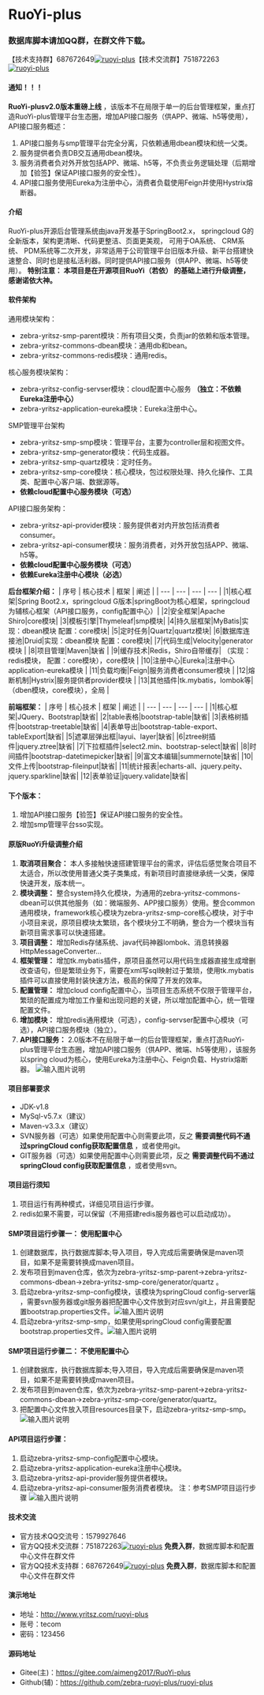 # RuoYi-plus
### 数据库脚本请加QQ群，在群文件下载。
【技术支持群】687672649<a target="_blank" href="https://jq.qq.com/?_wv=1027&k=5eBNzMW"><img border="0" src="https://images.gitee.com/uploads/images/2019/0808/111020_23a5e7c3_2038874.png" alt="ruoyi-plus" title="ruoyi-plus"></a>【技术交流群】751872263<a target="_blank" href="https://jq.qq.com/?_wv=1027&k=5wYOaQe
"><img border="0" src="https://images.gitee.com/uploads/images/2019/0808/111020_23a5e7c3_2038874.png" alt="ruoyi-plus" title="ruoyi-plus"></a>


#### 通知！！！
 **RuoYi-plusv2.0版本重磅上线** ，该版本不在局限于单一的后台管理框架，重点打造RuoYi-plus管理平台生态圈，增加API接口服务（供APP、微端、h5等使用），API接口服务概述：
1. API接口服务与smp管理平台完全分离，只依赖通用dbean模块和统一父类。 
2. 服务提供者负责DB交互通用dbean模块。
3. 服务消费者负对外开放包括APP、微端、h5等，不负责业务逻辑处理（后期增加【验签】保证API接口服务的安全性）。
4. API接口服务使用Eureka为注册中心，消费者负载使用Feign并使用Hystrix熔断器。

#### 介绍
RuoYi-plus开源后台管理系统由java开发基于SpringBoot2.x， springcloud G的全新版本，架构更清晰、代码更整洁、页面更美观， 可用于OA系统、 CRM系统、 PDM系统等二次开发，非常适用于公司管理平台旧版本升级、新平台搭建快速整合、同时也是接私活利器。同时提供API接口服务（供APP、微端、h5等使用）。
**特别注意： 本项目是在开源项目RuoYi（若依） 的基础上进行升级调整，感谢诺依大神。** 

#### 软件架构

通用模块架构：
- zebra-yritsz-smp-parent模块：所有项目父类，负责jar的依赖和版本管理。
- zebra-yritsz-commons-dbean模块：通用db和bean。
- zebra-yritsz-commons-redis模块：通用redis。

核心服务模块架构：
- zebra-yritsz-config-servser模块：cloud配置中心服务 **（独立：不依赖Eureka注册中心）** 
- zebra-yritsz-application-eureka模块：Eureka注册中心。


SMP管理平台架构
- zebra-yritsz-smp-smp模块：管理平台，主要为controller层和视图文件。
- zebra-yritsz-smp-generator模块：代码生成器。
- zebra-yritsz-smp-quartz模块：定时任务。
- zebra-yritsz-smp-core模块：核心模块，包过权限处理、持久化操作、工具类、配置中心客户端、数据源等。
-  **依赖cloud配置中心服务模块（可选）** 

API接口服务架构：
- zebra-yritsz-api-provider模块：服务提供者对内开放包括消费者consumer。
- zebra-yritsz-api-consumer模块：服务消费者，对外开放包括APP、微端、h5等。
-  **依赖cloud配置中心服务模块（可选）** 
-  **依赖Eureka注册中心模块（必选）** 
 
 **后台框架介绍：** 
|  序号  |  核心技术  |  框架   | 阐述 |
| --- | --- | --- | --- |
|1|核心框架|Spring Boot2.x，springcloud G版本|springBoot为核心框架，springcloud为辅核心框架（API接口服务，config配置中心）|
|2|安全框架|Apache Shiro|core模块|
|3|模板引擎|Thymeleaf|smp模块|
|4|持久层框架|MyBatis|实现：dbean模块 配置：core模块|
|5|定时任务|Quartz|quartz模块|
|6|数据库连接池|Druid|实现：dbean模块 配置：core模块|
|7|代码生成|Velocity|generator模块    |
|8|项目管理|Maven|缺省  |
|9|缓存技术|Redis，Shiro自带缓存| （实现：redis模块， 配置：core模块），core模块   |
|10|注册中心|Eureka|注册中心application-eureka模块   |
|11|负载均衡|Feign|服务消费者consumer模块 |
|12|熔断机制|Hystrix|服务提供者provider模块 |
|13|其他插件|tk.mybatis，lombok等|（dben模块，core模块），全局  |

 **前端框架：**
|  序号  |  核心技术  |  框架   | 阐述 |
| --- | --- | --- | --- |
|1|核心框架|JQuery、Bootstrap|缺省|
|2|table表格|bootstrap-table|缺省|
|3|表格树插件|bootstrap-treetable|缺省|
|4|表单导出|bootstrap-table-export、tableExport|缺省|
|5|遮罩层弹出框|layui、layer|缺省|
|6|ztree树插件|jquery.ztree|缺省|
|7|下拉框插件|select2.min、bootstrap-select|缺省|
|8|时间插件|bootstrap-datetimepicker|缺省|
|9|富文本编辑|summernote|缺省|
|10|文件上传|bootstrap-fileinput|缺省|
|11|统计报表|echarts-all、jquery.peity、jquery.sparkline|缺省|
|12|表单验证|jquery.validate|缺省|

#### 下个版本：
1.  增加API接口服务【验签】保证API接口服务的安全性。
2.  增加smp管理平台sso实现。

#### 原版RuoYi升级调整介绍

1.  **取消项目聚合：** 本人多接触快速搭建管理平台的需求，评估后感觉聚合项目不太适合，所以改使用普通父类子类集成，有新项目时直接继承统一父类，保障快速开发，版本统一。 
2.  **模块调整：** 整合system持久化模块，为通用的zebra-yritsz-commons-dbean可以供其他服务（如：微端服务、APP接口服务）使用。整合common通用模块，framework核心模块为zebra-yritsz-smp-core核心模块，对于中小项目来说，原项目模块太繁琐，各个模块分工不明确，整合为一个模块当有新项目需求事可以快速搭建。
3. **项目调整：** 增加Redis存储系统、java代码神器lombok、消息转换器HttpMessageConverter...
4. **框架管理：** 增加tk.mybatis插件，原项目虽然可以用代码生成器直接生成增删改查语句，但是繁琐业务下，需要在xml写sql映射过于繁琐，使用tk.mybatis插件可以直接使用封装快速方法，极高的保障了开发的效率。
5.  **配置管理：** 增加cloud config配置中心，当项目生态系统不仅限于管理平台，繁琐的配置成为增加工作量和出现问题的关键，所以增加配置中心，统一管理配置文件。
6.  **增加模块：** 增加redis通用模块（可选），config-servser配置中心模块（可选），API接口服务模块（独立）。 
7.  **API接口服务：** 2.0版本不在局限于单一的后台管理框架，重点打造RuoYi-plus管理平台生态圈，增加API接口服务（供APP、微端、h5等使用），该服务以spring cloud为核心，使用Eureka为注册中心、Feign负载、Hystrix熔断器。
![输入图片说明](https://images.gitee.com/uploads/images/2019/0714/135757_cbf2decc_2038874.jpeg "1562921075(1).jpg")

#### 项目部署要求
- JDK-v1.8
- MySql-v5.7.x（建议）
- Maven-v3.3.x（建议）
- SVN服务器（可选）如果使用配置中心则需要此项，反之 **需要调整代码不通过springCloud config获取配置信息** ，或者使用git。
- GIT服务器（可选）如果使用配置中心则需要此项，反之 **需要调整代码不通过springCloud config获取配置信息** ，或者使用svn。

#### 项目运行须知
1. 项目运行有两种模式，详细见项目运行步骤。
2. redis如果不需要，可以保留（不用搭建redis服务器也可以启动成功）。 

#### SMP项目运行步骤一： **使用配置中心** 
1. 创建数据库，执行数据库脚本;导入项目，导入完成后需要确保是maven项目，如果不是需要转换成maven项目。
2. 发布项目到maven仓库，依次为zebra-yritsz-smp-parent->zebra-yritsz-commons-dbean->zebra-yritsz-smp-core/generator/quartz 。
3. 启动zebra-yritsz-smp-config模块，该模块为springCloud config-server端 ，需要svn服务器或git服务器把配置中心文件放到对应svn/git上，并且需要配置bootstrap.properties文件。![输入图片说明](https://images.gitee.com/uploads/images/2019/0715/134215_78272869_2038874.jpeg "1563169313(1).jpg")
4. 启动zebra-yritsz-smp-smp，如果使用springCloud config需要配置bootstrap.properties文件。![输入图片说明](https://images.gitee.com/uploads/images/2019/0715/135500_380c9fc3_2038874.jpeg "1563170081(1).jpg")

#### SMP项目运行步骤二： **不使用配置中心** 
1. 创建数据库，执行数据库脚本;导入项目，导入完成后需要确保是maven项目，如果不是需要转换成maven项目。
2. 发布项目到maven仓库，依次为zebra-yritsz-smp-parent->zebra-yritsz-commons-dbean->zebra-yritsz-smp-core/generator/quartz。
4. 把配置中心文件放入项目resources目录下，启动zebra-yritsz-smp-smp。
![输入图片说明](https://images.gitee.com/uploads/images/2019/0809/095055_bf4c3fd1_2038874.jpeg "1565315429(1).jpg")

#### API项目运行步骤：
1. 启动zebra-yritsz-smp-config配置中心模块。
2. 启动zebra-yritsz-application-eureka注册中心模块。
3. 启动zebra-yritsz-api-provider服务提供者模块。
4. 启动zebra-yritsz-api-consumer服务消费者模块。
注：参考SMP项目运行步骤
![输入图片说明](https://images.gitee.com/uploads/images/2019/0813/105232_d3785635_2038874.jpeg "1565664767(1).jpg")

#### 技术交流
- 官方技术QQ交流号：1579927646
- 官方QQ技术交流群：751872263<a target="_blank" href="https://jq.qq.com/?_wv=1027&k=5wYOaQe
"><img border="0" src="https://images.gitee.com/uploads/images/2019/0808/111020_23a5e7c3_2038874.png" alt="ruoyi-plus" title="ruoyi-plus"></a> **免费入群**，数据库脚本和配置中心文件在群文件 
- 官方QQ技术支持群：687672649<a target="_blank" href="https://jq.qq.com/?_wv=1027&k=5eBNzMW"><img border="0" src="https://images.gitee.com/uploads/images/2019/0808/111020_23a5e7c3_2038874.png" alt="ruoyi-plus" title="ruoyi-plus"></a> **免费入群**，数据库脚本和配置中心文件在群文件 

#### 演示地址
- 地址：http://www.yritsz.com/ruoyi-plus
- 账号：tecom 
- 密码：123456

#### 源码地址
- Gitee(主)：https://gitee.com/aimeng2017/RuoYi-plus
- Github(辅)：https://github.com/zebra-ruoyi-plus/ruoyi-plus